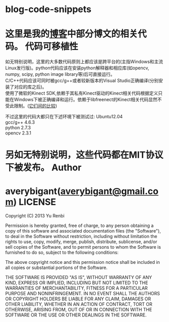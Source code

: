 blog-code-snippets
==================
这里是我的[博客](http://pc.shu.edu.cn/averybigant)中部分博文的相关代码。
代码可移植性
============
如无特别说明，这里的大多数代码原则上都应该是跨平台的(主指Windows和主流Linux发行版)。python代码应该在安装python解释器和相应库(如opencv, numpy, scipy, python image library等)后可直接运行。<br/>
C/C++代码应该可同时被gcc/g++或者较新版本的Visual Studio正确编译(分别安装了对应的库之后)。<br/>
使用了微软的Kinect SDK,依赖于其私有Kinect驱动的Kinect相关代码根据定义只能在Windows下被正确编译和运行。依赖于libfreenect的Kinect相关代码显然不受此限制。([它们间的比较](http://stackoverflow.com/questions/7706448/official-kinect-sdk-vs-open-source-alternatives))


不过这里的代码大都只在下述环境下被测试过:
Ubuntu12.04 <br />
gcc/g++ 4.6.3<br />
python 2.7.3<br />
opencv 2.3.1<br />


另如无特别说明，这些代码都在MIT协议下被发布。
Author
======
averybigant(averybigant@gmail.com)
LICENSE
=======
Copyright (C) 2013 Yu Renbi

Permission is hereby granted, free of charge, to any person obtaining a copy of this software and associated documentation files (the "Software"), to deal in the Software without restriction, including without limitation the rights to use, copy, modify, merge, publish, distribute, sublicense, and/or sell copies of the Software, and to permit persons to whom the Software is furnished to do so, subject to the following conditions:

The above copyright notice and this permission notice shall be included in all copies or substantial portions of the Software.

THE SOFTWARE IS PROVIDED "AS IS", WITHOUT WARRANTY OF ANY KIND, EXPRESS OR IMPLIED, INCLUDING BUT NOT LIMITED TO THE WARRANTIES OF MERCHANTABILITY, FITNESS FOR A PARTICULAR PURPOSE AND NONINFRINGEMENT. IN NO EVENT SHALL THE AUTHORS OR COPYRIGHT HOLDERS BE LIABLE FOR ANY CLAIM, DAMAGES OR OTHER LIABILITY, WHETHER IN AN ACTION OF CONTRACT, TORT OR OTHERWISE, ARISING FROM, OUT OF OR IN CONNECTION WITH THE SOFTWARE OR THE USE OR OTHER DEALINGS IN THE SOFTWARE.

